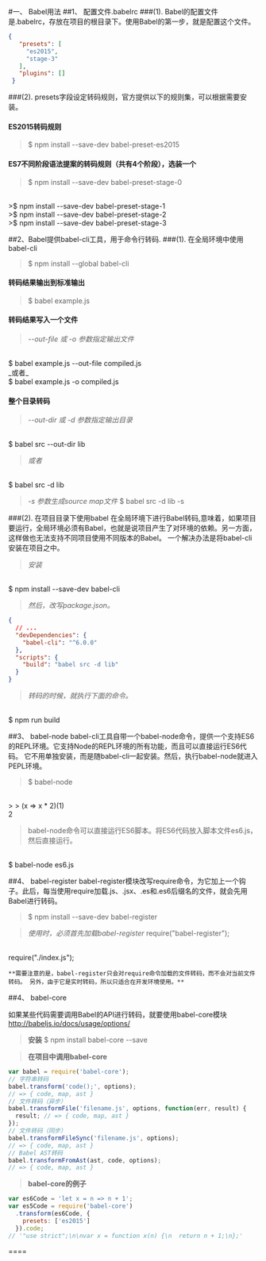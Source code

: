 #一、 Babel用法
##1、 配置文件.babelrc
###(1). Babel的配置文件是.babelrc，存放在项目的根目录下。使用Babel的第一步，就是配置这个文件。
>
```json
{
   "presets": [
     "es2015",
     "stage-3"
   ],
   "plugins": []
 }
```

###(2). presets字段设定转码规则，官方提供以下的规则集，可以根据需要安装。
#### ES2015转码规则
>$ npm install --save-dev babel-preset-es2015


#### ES7不同阶段语法提案的转码规则（共有4个阶段），选装一个
>$ npm install --save-dev babel-preset-stage-0 
<br/>
>$ npm install --save-dev babel-preset-stage-1
<br/>
>$ npm install --save-dev babel-preset-stage-2
<br/>
>$ npm install --save-dev babel-preset-stage-3

##2、Babel提供babel-cli工具，用于命令行转码.
###(1). 在全局环境中使用babel-cli
>$ npm install --global babel-cli

#### 转码结果输出到标准输出
>$ babel example.js

#### 转码结果写入一个文件
>_--out-file 或 -o 参数指定输出文件_
<br/>
$ babel example.js --out-file compiled.js
<br/>
_或者_
<br/>
$ babel example.js -o compiled.js

#### 整个目录转码
>_--out-dir 或 -d 参数指定输出目录_
<br/>
$ babel src --out-dir lib

>_或者_
<br/>
$ babel src -d lib

>_-s 参数生成source map文件_
>$ babel src -d lib -s

###(2). 在项目目录下使用babel
在全局环境下进行Babel转码,意味着，如果项目要运行，全局环境必须有Babel，也就是说项目产生了对环境的依赖。另一方面，这样做也无法支持不同项目使用不同版本的Babel。
一个解决办法是将babel-cli安装在项目之中。

>_安装_
<br/>
$ npm install --save-dev babel-cli

>_然后，改写package.json。_
```json
{
  // ...
  "devDependencies": {
    "babel-cli": "^6.0.0"
  },
  "scripts": {
    "build": "babel src -d lib"
  }
}
```
>_转码的时候，就执行下面的命令。_
<br/>
$ npm run build

##3、 babel-node
babel-cli工具自带一个babel-node命令，提供一个支持ES6的REPL环境。它支持Node的REPL环境的所有功能，而且可以直接运行ES6代码。
它不用单独安装，而是随babel-cli一起安装。然后，执行babel-node就进入PEPL环境。
>$ babel-node
<br/>
> &gt; (x => x * 2)(1)
<br/>
2

>babel-node命令可以直接运行ES6脚本。将ES6代码放入脚本文件es6.js，然后直接运行。
<br/>
$ babel-node es6.js

##4、 babel-register
babel-register模块改写require命令，为它加上一个钩子。此后，每当使用require加载.js、.jsx、.es和.es6后缀名的文件，就会先用Babel进行转码。
>$ npm install --save-dev babel-register

>_使用时，必须首先加载babel-register_
require("babel-register");
<br/>
require("./index.js");

`**需要注意的是，babel-register只会对require命令加载的文件转码，而不会对当前文件转码。
另外，由于它是实时转码，所以只适合在开发环境使用。**`

##4、 babel-core

如果某些代码需要调用Babel的API进行转码，就要使用babel-core模块
<br/>
http://babeljs.io/docs/usage/options/

>**安装**
>$ npm install babel-core --save

>**在项目中调用babel-core**
```javascript
var babel = require('babel-core');
// 字符串转码
babel.transform('code();', options);
// => { code, map, ast }
// 文件转码（异步）
babel.transformFile('filename.js', options, function(err, result) {
  result; // => { code, map, ast }
});
// 文件转码（同步）
babel.transformFileSync('filename.js', options);
// => { code, map, ast }
// Babel AST转码
babel.transformFromAst(ast, code, options);
// => { code, map, ast }
```
>**babel-core的例子**
```javascript
var es6Code = 'let x = n => n + 1';
var es5Code = require('babel-core')
  .transform(es6Code, {
    presets: ['es2015']
  }).code;
// '"use strict";\n\nvar x = function x(n) {\n  return n + 1;\n};'
```
====

